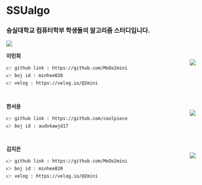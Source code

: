 # SSUalgo

### 숭실대학교 컴퓨터학부 학생들의 알고리즘 스터디입니다.
<img src="https://img.shields.io/badge/c++-00599C?style=flat-square&logo=c%2B%2B&logoColor=white"/></a>

**이민희**   
<img align='right' src="http://mazassumnida.wtf/api/v2/generate_badge?boj=minhee020">
```
👉 github link : https://github.com/MoOo2mini    
👉 boj id : minhee020 
👉 velog : https://velog.io/@2mini   
```
#     
**한서윤**   
<img align='right' src="http://mazassumnida.wtf/api/v2/generate_badge?boj=audxkawjd17">

```
👉 github link : https://github.com/coolpiece
👉 boj id : audxkawjd17
```
# 
**김지은**   
<img align='right' src="http://mazassumnida.wtf/api/v2/generate_badge?boj=지은이백준아이디 넣는칸">
```
👉 github link : https://github.com/MoOo2mini    
👉 boj id : minhee020 
👉 velog : https://velog.io/@2mini   
```
#  
